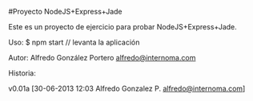 #Proyecto NodeJS+Express+Jade

Este es un proyecto de ejercicio para probar NodeJS+Express+Jade.

Uso: $ npm start // levanta la aplicación

Autor: Alfredo González Portero <alfredo@internoma.com>

Historia:

v0.01a [30-06-2013 12:03 Alfredo Gonzalez P. <alfredo@internoma.com>]

